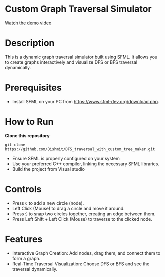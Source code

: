 # Custom Graph Traversal Simulator

[Watch the demo video](Assets/demo.mp4)


# Description
This is a dynamic graph traversal simulator built using SFML. It allows you to create graphs interactively and visualize DFS or BFS traversal dynamically.

# Prerequisites
- Install SFML on your PC from https://www.sfml-dev.org/download.php.

# How to Run
**Clone this repository**

```
git clone https://github.com/Bishmit/DFS_traversal_with_custom_tree_maker.git
```

- Ensure SFML is properly configured on your system
- Use your preferred C++ compiler, linking the necessary SFML libraries.
- Build the project from Visual studio

# Controls
- Press `C` to add a new circle (node).
- Left Click (Mouse) to drag a circle and move it around.
- Press `S` to snap two circles together, creating an edge between them.
- Press Left Shift + Left Click (Mouse) to traverse to the clicked node.

# Features
- Interactive Graph Creation: Add nodes, drag them, and connect them to form a graph.
- Real-Time Traversal Visualization: Choose DFS or BFS and see the traversal dynamically.
